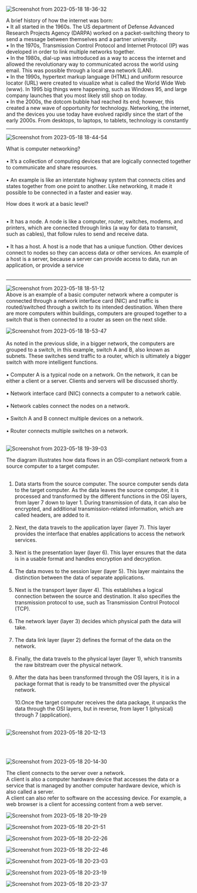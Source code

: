 ![Screenshot from 2023-05-18 18-36-32](https://github.com/amitshr6779/Devops-Learnings/assets/84858868/d560675d-89d5-44c8-aa1b-5b11b00e0a52)

A brief history of how the internet was born: <br>
• It all started in the 1960s. The US department of Defense Advanced Research Projects Agency (DARPA) worked on a packet-switching theory to send a message between themselves and a partner university. <br>
• In the 1970s, Transmission Control Protocol and Internet Protocol (IP) was developed in order to link multiple networks together.  <br>
• In the 1980s, dial-up was introduced as a way to access the internet and allowed the revolutionary way to communicated across the world using email. This was possible through a local area network (LAN). <br>
• In the 1990s, hypertext markup language (HTML) and uniform resource locator (URL) were created to visualize what is called the World Wide Web (www). In 1995 big things were happening, such as Windows 95, and large company launches that you most likely still shop on today.  <br>
• In the 2000s, the dotcom bubble had reached its end; however, this created a new wave of opportunity for technology. Networking, the internet, and the devices you use today have evolved rapidly since the start of the early 2000s. From desktops, to laptops, to tablets, technology is constantly  <br>

<hr>

![Screenshot from 2023-05-18 18-44-54](https://github.com/amitshr6779/Devops-Learnings/assets/84858868/b785f347-ed4f-4a1d-bb86-a4fc69313fe2)

What is computer networking? <br> <br>
• It’s a collection of computing devices that are logically connected together to communicate and share resources. <br> <br>
• An example is like an interstate highway system that connects cities and states together from one point to another. Like networking, it made it possible to be connected in a faster and easier way.

How does it work at a basic level? <br> <br>

• It has a node. A node is like a computer, router, switches, modems, and printers, which are connected through links (a way for data to transmit, such as cables), that follow rules to send and receive data. <br> <br>
• It has a host. A host is a node that has a unique function. Other devices connect to nodes so they can access data or other services. An example of a host is a server, because a server can provide access to data, run an application, or provide a service <br><br>

<hr>

![Screenshot from 2023-05-18 18-51-12](https://github.com/amitshr6779/Devops-Learnings/assets/84858868/a771f30f-0dbc-4f29-b9d3-763d5daae75c)
<br>
Above is an example of a basic computer network where a computer is connected through a network interface card (NIC) and traffic is routed/switched through a switch to its intended destination. When there are more computers within buildings, computers are grouped together to a switch that is then connected to a router as seen on the next slide.
<br>

![Screenshot from 2023-05-18 18-53-47](https://github.com/amitshr6779/Devops-Learnings/assets/84858868/5237af52-9c72-4b4d-854f-cf5d902a4bf8) <br> <br>
As noted in the previous slide, in a bigger network, the computers are grouped to a switch, in this example, switch A and B, also known as subnets. These switches send traffic to a router, which is ultimately a bigger switch with more intelligent functions. <br> <br>
 • Computer A is a typical node on a network. On the network, it can be either a client or a server. Clients and servers will be discussed shortly. <br> <br>
 • Network interface card (NIC) connects a computer to a network cable. <br> <br>
 • Network cables connect the nodes on a network. <br> <br>
 • Switch A and B connect multiple devices on a network. <br> <br>
 • Router connects multiple switches on a network. <br> <br>
 
![Screenshot from 2023-05-18 19-39-03](https://github.com/amitshr6779/Devops-Learnings/assets/84858868/75ec0beb-486e-45a9-9af4-8aefeca532e2)

The diagram illustrates how data flows in an OSI-compliant network from a source computer to a target computer.  <br> <br>
1. Data starts from the source computer. The source computer sends data to the target computer. As the data leaves the source computer, it is processed and transformed by the different functions in the OSI layers, from layer 7 down to layer 1. During transmission of data, it can also be encrypted, and additional transmission-related information, which are called headers, are added to it. <br> <br>
2. Next, the data travels to the application layer (layer 7). This layer provides the interface that enables applications to access the network services. <br> <br>
3. Next is the presentation layer (layer 6). This layer ensures that the data is in a usable format and handles encryption and decryption. <br> <br>
4. The data moves to the session layer (layer 5). This layer maintains the distinction between the data of separate applications. <br> <br>
5. Next is the transport layer (layer 4). This establishes a logical connection between the source and destination. It also specifies the transmission protocol to use, such as Transmission Control Protocol (TCP). <br> <br>
6. The network layer (layer 3) decides which physical path the data will take. <br> <br>
7. The data link layer (layer 2) defines the format of the data on the network. <br> <br>
8. Finally, the data travels to the physical layer (layer 1), which transmits the raw bitstream over the physical network. <br> <br>
9. After the data has been transformed through the OSI layers, it is in a package format that is ready to be transmitted over the physical network. <br> <br>
10.Once the target computer receives the data package, it unpacks the data through the OSI layers, but in reverse, from layer 1 (physical) through 7 (application). <br> <br>

![Screenshot from 2023-05-18 20-12-13](https://github.com/amitshr6779/Devops-Learnings/assets/84858868/47eb64a3-7e96-4ca1-b653-8718897a0163)

<br> <br>

![Screenshot from 2023-05-18 20-14-30](https://github.com/amitshr6779/Devops-Learnings/assets/84858868/64caf3c9-56c3-480d-8868-4f96f78ddd24)

The client connects to the server over a network. <br>
A client is also a computer hardware device that accesses the data or a service that is managed by another computer hardware device, which is also called a server. <br>
A client can also refer to software on the accessing device. For example, a web browser is a client for accessing content from a web server. <br>

![Screenshot from 2023-05-18 20-19-29](https://github.com/amitshr6779/Devops-Learnings/assets/84858868/f13cf6c8-d45e-49bd-9287-27a5c09bd2c2)

![Screenshot from 2023-05-18 20-21-51](https://github.com/amitshr6779/Devops-Learnings/assets/84858868/93e24e1b-e302-4836-bbf6-35f2aa147826)

![Screenshot from 2023-05-18 20-22-26](https://github.com/amitshr6779/Devops-Learnings/assets/84858868/f329ce33-e059-4556-9d78-9a1d144fd8e6)

![Screenshot from 2023-05-18 20-22-46](https://github.com/amitshr6779/Devops-Learnings/assets/84858868/0afdba5b-1e0b-493d-93fa-97b235684f4c)

![Screenshot from 2023-05-18 20-23-03](https://github.com/amitshr6779/Devops-Learnings/assets/84858868/95f07b5f-5dbe-4732-a225-e9f351b887df)

![Screenshot from 2023-05-18 20-23-19](https://github.com/amitshr6779/Devops-Learnings/assets/84858868/f4724412-9c26-466b-bc1f-20d48b3c9eb0)

![Screenshot from 2023-05-18 20-23-37](https://github.com/amitshr6779/Devops-Learnings/assets/84858868/c64041e6-0921-4834-8113-7c936c7c9d65)

